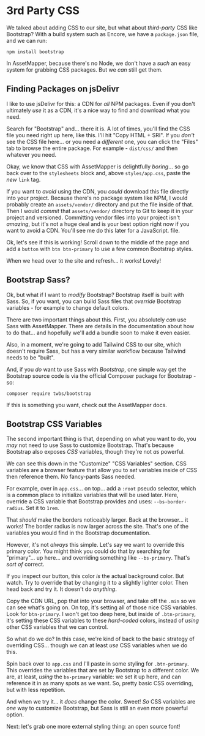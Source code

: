 # 3rd Party CSS

We talked about adding CSS to our site, but what about *third-party* CSS like
Bootstrap? With a build system such as Encore, we have a `package.json` file, and
we can run:

```terminal skip-ci
npm install bootstrap
```

In AssetMapper, because there's no Node, we don't have a *such* an easy system for
grabbing CSS packages. But we *can* still get them.

## Finding Packages on jsDelivr

I like to use jsDelivr for this: a CDN for *all* NPM packages. Even if you don't
ultimately *use* it as a CDN, it's a nice way to find and download what you need.

Search for "Bootstrap" and... there it is. A lot of times, you'll find the CSS file
you need right up here, like this. I'll hit "Copy HTML + SRI". If you *don't* see
the CSS file here... or you need a *different* one, you can click the "Files" tab
to browse the entire package. For example - `dist/css/` and then whatever you need.

Okay, we know that CSS with AssetMapper is delightfully *boring*... so go
back over to the `stylesheets` block and, above `styles/app.css`, paste the *new*
`link` tag.

If you want to *avoid* using the CDN, you *could* download this file directly into
your project. Because there's no package system like NPM, I would probably create
an `assets/vendor/` directory and put the file inside of that. Then I would
*commit* that `assets/vendor/` directory to Git to keep it in your project and
versioned. Committing vendor files into your project isn't *amazing*, but it's not
a huge deal and is your best option right now if you want to avoid a CDN.
You'll see me do this later for a JavaScript. file.

Ok, let's see if this is working! Scroll down to the middle of the page and add
a `button` with `btn btn-primary` to use a few common Bootstrap styles.

When we head over to the site and refresh... it works! Lovely!

## Bootstrap Sass?

Ok, but what if I want to *modify* Bootstrap? Bootstrap itself is built with Sass.
So, if you want, you can build Sass files that *override* Bootstrap variables -
for example to change default colors.

There are two important things about this. First, you absolutely *can* use
Sass with AssetMapper. There are details in the documentation about how to do that...
and hopefully we'll add a bundle soon to make it even easier.

Also, in a moment, we're going to add Tailwind CSS to our site, which doesn't require
Sass, but has a very similar workflow because Tailwind needs to be "built".

And, if you *do* want to use Sass with *Bootstrap*, one simple way get the Bootstrap
source code is via the official Composer package for Bootstrap - so:

```terminal skip-ci
composer require twbs/bootstrap
```

If this is something you want, check out the AssetMapper docs.

## Bootstrap CSS Variables

The second important thing is that, depending on what you want to do, you *may* not
need to use Sass to customize Bootstrap. That's because Bootstrap also exposes
*CSS* variables, though they're not *as* powerful.

We can see this down in the "Customize" "CSS Variables" section. CSS variables are
a browser feature that allow you to *set* variables inside of CSS then reference
them. No fancy-pants Sass needed.

For example, over in `app.css`... on top... add a `:root` pseudo selector, which
is a common place to initialize variables that will be used later. Here, override
a CSS variable that Bootstrap provides and uses: `--bs-border-radius`. Set it
to `1rem`.

That *should* make the borders noticeably larger. Back at the browser... it works!
The border radius is now larger across the site. That's one of the variables you
would find in the Bootstrap documentation.

However, it's not *always* this simple. Let's say we want to override
this primary color. You might think you could do that by searching for "primary"...
up here... and overriding something like `--bs-primary`. That's *sort of* correct.

If you inspect our button, this color *is* the actual background color. But watch.
Try to override that by changing it to a slightly lighter color. Then head back and
try it. It doesn't do *anything*.

Copy the CDN URL, pop that into your browser, and take off the `.min` so we can
see what's going on. On top, it's setting all of those nice CSS variables. Look
for `btn-primary`. I won't get too deep here, but inside of `.btn-primary`, it's
setting these CSS variables to these *hard-coded* colors, instead of *using*
other CSS variables that we can control.

So what do we do? In this case, we're kind of back to the basic strategy of
overriding CSS... though we can at least *use* CSS variables when we do this.

Spin back over to `app.css` and I'll paste in some styling for `.btn-primary`.
This overrides the variables that are set by Bootstrap to a different color.
We are, at least, *using* the `bs-primary` variable: we set it up here, and can
reference it in as many spots as we want. So, pretty basic CSS overriding, but
with less repetition.

And when we try it... it *does* change the color. Sweet! *So* CSS variables are
*one* way to customize Bootstrap, but Sass is still an even more powerful option.

Next: let's grab one more external styling thing: an open source font!

